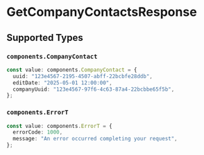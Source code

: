# GetCompanyContactsResponse


## Supported Types

### `components.CompanyContact`

```typescript
const value: components.CompanyContact = {
  uuid: "123e4567-2195-4507-abff-22bcbfe28ddb",
  editDate: "2025-05-01 12:00:00",
  companyUuid: "123e4567-97f6-4c63-87a4-22bcbbe65f5b",
};
```

### `components.ErrorT`

```typescript
const value: components.ErrorT = {
  errorCode: 1000,
  message: "An error occurred completing your request",
};
```

